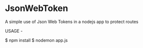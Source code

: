 # JsonWebToken
A simple use of Json Web Tokens in a nodejs app to protect routes

USAGE - 

$ npm install 
$ nodemon app.js

